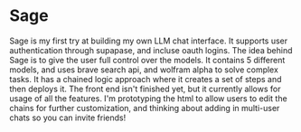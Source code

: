 # Sage

Sage is my first try at building my own LLM chat interface. It supports user authentication through supapase, and incluse oauth logins. The idea behind Sage is to give the user full control over the models. It contains 5 different models, and uses brave search api, and wolfram alpha to solve complex tasks. It has a chained logic approach where it creates a set of steps and then deploys it. The front end isn't finished yet, but it currently allows for usage of all the features. I'm prototyping the html to allow users to edit the chains for further customization, and thinking about adding in multi-user chats so you can invite friends!